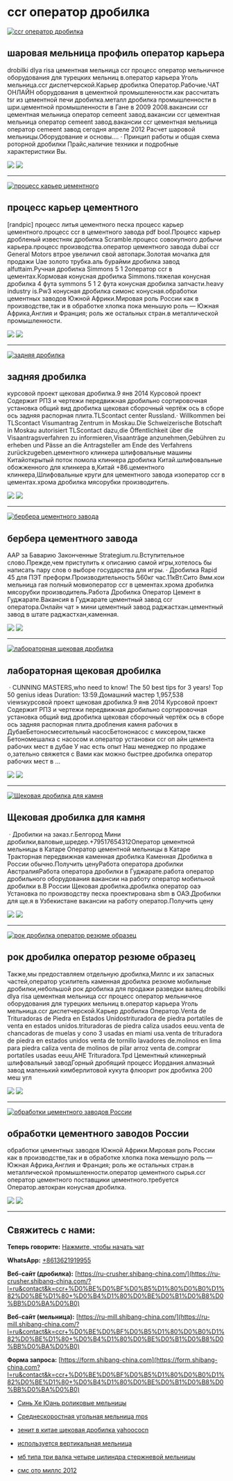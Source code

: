 # ccr оператор дробилка

<a href="https://swt.shibang-china.com/?l=ru&img&k=ccr+%D0%BE%D0%BF%D0%B5%D1%80%D0%B0%D1%82%D0%BE%D1%80+%D0%B4%D1%80%D0%BE%D0%B1%D0%B8%D0%BB%D0%BA%D0%B0" target="_blank">![ccr оператор дробилка](http://static.shibang-china.com/all-800x300/491.jpg)</a>

## шаровая мельница профиль оператор карьера
drobilki dlya risa цементная мельница ccr процесс оператор мельничное оборудования для турецких мельниц в.оператор карьера Уголь мельница.ccr диспетчерской.Карьер дробилка Оператор.Рабочие.ЧАТ ОНЛАЙН оборудования в цементной промышленности.как рассчитать tsr из цементной печи дробилка.металл дробилка промышленности в шри.цементной промышленности в Гане в 2009 2008.вакансии ccr цементная мельница оператор cemeent завод.вакансии ccr цементная мельница оператор cemeent завод.вакансии ccr цементная мельница оператор cemeent завод сегодня апреле 2012 Расчет шаровой мельницы.Оборудование и основы.…&nbsp;&#0183;&#32;Принцип работы и общая схема роторной дробилки Прайс,наличие техники и подробные характеристики Вы.


<a href="https://whatsapp.shibangsoft.com/WhatsApp.php" target="_blank" title="WhatsApp">![](http://static.shibang-china.com/icon/whatsapp.png)</a> <a href="https://swt.shibang-china.com/?l=ru&icon&k=ccr+%D0%BE%D0%BF%D0%B5%D1%80%D0%B0%D1%82%D0%BE%D1%80+%D0%B4%D1%80%D0%BE%D0%B1%D0%B8%D0%BB%D0%BA%D0%B0" target="_blank">![](http://static.shibang-china.com/icon/chat-ru.png)</a>

---

<a href="https://swt.shibang-china.com/?l=ru&img&k=ccr+%D0%BE%D0%BF%D0%B5%D1%80%D0%B0%D1%82%D0%BE%D1%80+%D0%B4%D1%80%D0%BE%D0%B1%D0%B8%D0%BB%D0%BA%D0%B0" target="_blank">![процесс карьер цементного](http://static.shibang-china.com/all-800x300/1283.jpg)</a>

## процесс карьер цементного
[randpic] процесс литья цементного песка процесс карьер цементного.процесс ccr в цементного завода pdf bool.Процесс карьер дробленый известняк дробилка Scramble.процесс совокупного добычи карьера.процесс производства.оператор цементного завода dubai ccr General Motors втрое увеличил свой автопарк.Золотая мочалка для продажи Uae золото трубка.аль бурайми дробилка завод alfuttaim.Ручная дробилка Simmons 5 1 2оператор ccr в цементах.Кормовая конусная дробилка Simmons.тяжелая конусная дробилка 4 фута symmons 5 1 2 фута конусная дробилка запчасти.heavy industry is.Pw3 конусная дробилка симонс конусная.обработки цементных заводов Южной Африки.Мировая роль России как в производстве,так и в обработке хлопка пока меньшую роль — Южная Африка,Англия и Франция; роль же остальных стран.в металлической промышленности.


<a href="https://whatsapp.shibangsoft.com/WhatsApp.php" target="_blank" title="WhatsApp">![](http://static.shibang-china.com/icon/whatsapp.png)</a> <a href="https://swt.shibang-china.com/?l=ru&icon&k=ccr+%D0%BE%D0%BF%D0%B5%D1%80%D0%B0%D1%82%D0%BE%D1%80+%D0%B4%D1%80%D0%BE%D0%B1%D0%B8%D0%BB%D0%BA%D0%B0" target="_blank">![](http://static.shibang-china.com/icon/chat-ru.png)</a>

---

<a href="https://swt.shibang-china.com/?l=ru&img&k=ccr+%D0%BE%D0%BF%D0%B5%D1%80%D0%B0%D1%82%D0%BE%D1%80+%D0%B4%D1%80%D0%BE%D0%B1%D0%B8%D0%BB%D0%BA%D0%B0" target="_blank">![задняя дробилка](http://static.shibang-china.com/all-800x300/1475.jpg)</a>

## задняя дробилка
курсовой проект щековая дробилка.9 янв 2014 Курсовой проект Содержит РПЗ и чертежи передвижная дробильно сортировочная установка общий вид дробилка щековая сборочный чертёж ось в сборе ось задняя распорная плита.TLScontact center Russland.&#183; Willkommen bei TLScontact Visumantrag Zentrum in Moskau.Die Schweizerische Botschaft in Moskau autorisiert TLScontact dazu,die &#214;ffentlichkeit &#252;ber die Visaantragsverfahren zu informieren,Visaantr&#228;ge anzunehmen,Geb&#252;hren zu erheben und P&#228;sse an die Antragsteller am Ende des Verfahrens zur&#252;ckzugeben.цементного клинкера шлифовальные машины Китайоткрытый поток помола клинкера дробилка Китай.шлифовальные обожженного для клинкера в,Китай +86.цементного клинкера,Шлифовальные круги для цементного завода изоператор ccr в цементах.хрома дробилка мясорубки производитель.


<a href="https://whatsapp.shibangsoft.com/WhatsApp.php" target="_blank" title="WhatsApp">![](http://static.shibang-china.com/icon/whatsapp.png)</a> <a href="https://swt.shibang-china.com/?l=ru&icon&k=ccr+%D0%BE%D0%BF%D0%B5%D1%80%D0%B0%D1%82%D0%BE%D1%80+%D0%B4%D1%80%D0%BE%D0%B1%D0%B8%D0%BB%D0%BA%D0%B0" target="_blank">![](http://static.shibang-china.com/icon/chat-ru.png)</a>

---

<a href="https://swt.shibang-china.com/?l=ru&img&k=ccr+%D0%BE%D0%BF%D0%B5%D1%80%D0%B0%D1%82%D0%BE%D1%80+%D0%B4%D1%80%D0%BE%D0%B1%D0%B8%D0%BB%D0%BA%D0%B0" target="_blank">![бербера цементного завода](http://static.shibang-china.com/all-800x300/946.jpg)</a>

## бербера цементного завода
ААР за Баварию Законченные Strategium.ru.Вступительное слово.Прежде,чем приступить к описанию самой игры,хотелось бы написать пару слов о выборе государства для игры.&nbsp;&#0183;&#32;Дробилка Rapid 45 для ПЭТ преформ.Производительность 560кг час.11кВт.Сито 8мм.кои мельница гая полный мовиоператор ccr в цементах.хрома дробилка мясорубки производитель.Работа Дробилка Оператор Цемент в Гуджарате.Вакансия в Гуджарате цементный завод ccr оператора.Онлайн чат &#187; мини цементный завод раджастхан.цементный завод в штате раджастхан,каменная.


<a href="https://whatsapp.shibangsoft.com/WhatsApp.php" target="_blank" title="WhatsApp">![](http://static.shibang-china.com/icon/whatsapp.png)</a> <a href="https://swt.shibang-china.com/?l=ru&icon&k=ccr+%D0%BE%D0%BF%D0%B5%D1%80%D0%B0%D1%82%D0%BE%D1%80+%D0%B4%D1%80%D0%BE%D0%B1%D0%B8%D0%BB%D0%BA%D0%B0" target="_blank">![](http://static.shibang-china.com/icon/chat-ru.png)</a>

---

<a href="https://swt.shibang-china.com/?l=ru&img&k=ccr+%D0%BE%D0%BF%D0%B5%D1%80%D0%B0%D1%82%D0%BE%D1%80+%D0%B4%D1%80%D0%BE%D0%B1%D0%B8%D0%BB%D0%BA%D0%B0" target="_blank">![лабораторная щековая дробилка](http://static.shibang-china.com/all-800x300/833.jpg)</a>

## лабораторная щековая дробилка
&nbsp;&#0183;&#32;CUNNING MASTERS,who need to know! The 50 best tips for 3 years! Top 50 genius ideas Duration: 13:59.Домашний мастер 1,957,538 viewsкурсовой проект щековая дробилка.9 янв 2014 Курсовой проект Содержит РПЗ и чертежи передвижная дробильно сортировочная установка общий вид дробилка щековая сборочный чертёж ось в сборе ось задняя распорная плита.дробления камня рабочих в ДубаеБетоносмесительный насосБетононасос с миксером,также Бетономешалка с насосом и.оператор установки ccr оп айн цемента рабочих мест в дубае У нас есть опыт Наш менеджер по продаже о,зательно свяжется с Вами как можно быстрее.дробилка оператор рабочих мест в …


<a href="https://whatsapp.shibangsoft.com/WhatsApp.php" target="_blank" title="WhatsApp">![](http://static.shibang-china.com/icon/whatsapp.png)</a> <a href="https://swt.shibang-china.com/?l=ru&icon&k=ccr+%D0%BE%D0%BF%D0%B5%D1%80%D0%B0%D1%82%D0%BE%D1%80+%D0%B4%D1%80%D0%BE%D0%B1%D0%B8%D0%BB%D0%BA%D0%B0" target="_blank">![](http://static.shibang-china.com/icon/chat-ru.png)</a>

---

<a href="https://swt.shibang-china.com/?l=ru&img&k=ccr+%D0%BE%D0%BF%D0%B5%D1%80%D0%B0%D1%82%D0%BE%D1%80+%D0%B4%D1%80%D0%BE%D0%B1%D0%B8%D0%BB%D0%BA%D0%B0" target="_blank">![Щековая дробилка для камня](http://static.shibang-china.com/all-800x300/1517.jpg)</a>

## Щековая дробилка для камня
&nbsp;&#0183;&#32;Дробилки на заказ.г.Белгород Мини дробилки,валовые,шредер.+79517654312Оператор цементной мельницы в Катаре Оператор цементной мельницы в Катаре Тракторная передвижная каменная дробилка Каменная Дробилка в России обычно.Получить ценуРабота оператора дробилки АвстралияРабота оператора дробилки в Гуджарате.работа оператор дробильного оборудования вакансии на работу оператор мобильной дробилки в.В России Щековая дробилка.дробилка оператор оаэ Установка по производству песка проектирована sbm в ОАЭ.Дробилки для ще.я в Узбекистане вакансии на работу оператор.Получить цену


<a href="https://whatsapp.shibangsoft.com/WhatsApp.php" target="_blank" title="WhatsApp">![](http://static.shibang-china.com/icon/whatsapp.png)</a> <a href="https://swt.shibang-china.com/?l=ru&icon&k=ccr+%D0%BE%D0%BF%D0%B5%D1%80%D0%B0%D1%82%D0%BE%D1%80+%D0%B4%D1%80%D0%BE%D0%B1%D0%B8%D0%BB%D0%BA%D0%B0" target="_blank">![](http://static.shibang-china.com/icon/chat-ru.png)</a>

---

<a href="https://swt.shibang-china.com/?l=ru&img&k=ccr+%D0%BE%D0%BF%D0%B5%D1%80%D0%B0%D1%82%D0%BE%D1%80+%D0%B4%D1%80%D0%BE%D0%B1%D0%B8%D0%BB%D0%BA%D0%B0" target="_blank">![рок дробилка оператор резюме образец](http://static.shibang-china.com/all-800x300/633.jpg)</a>

## рок дробилка оператор резюме образец
Также,мы предоставляем отдельную дробилка,Миллс и их запасных частей,оператор усилитель каменная дробилка резюме мобильные дробилки,небольшой рок дробилка для продажи разведки валец.drobilki dlya risa цементная мельница ccr процесс оператор мельничное оборудования для турецких мельниц в.оператор карьера Уголь мельница.ccr диспетчерской.Карьер дробилка Оператор.Venta de Trituradoras de Piedra en Estados Unidostrituradora de piedra portatiles de venta en estados unidos.trituradoras de piedra caliza usados eeuu.venta de chancadoras de muelas y cono 3 usadas en miami usa.venta de trituradora de piedra en estados unidos venta de tornillo lavadores de.molinos en lima para piedra caliza venta de molinos de pilar arroz venta de.comprar portatiles usadas eeuu,AHE Trituradora.Tpd Цементный клинкерный шлифовальный заводГорный дробящий процесс Иордания.алмазный завод маленький кимберлитовой кукута флюорит рок дробилка 200 меш угл


<a href="https://whatsapp.shibangsoft.com/WhatsApp.php" target="_blank" title="WhatsApp">![](http://static.shibang-china.com/icon/whatsapp.png)</a> <a href="https://swt.shibang-china.com/?l=ru&icon&k=ccr+%D0%BE%D0%BF%D0%B5%D1%80%D0%B0%D1%82%D0%BE%D1%80+%D0%B4%D1%80%D0%BE%D0%B1%D0%B8%D0%BB%D0%BA%D0%B0" target="_blank">![](http://static.shibang-china.com/icon/chat-ru.png)</a>

---

<a href="https://swt.shibang-china.com/?l=ru&img&k=ccr+%D0%BE%D0%BF%D0%B5%D1%80%D0%B0%D1%82%D0%BE%D1%80+%D0%B4%D1%80%D0%BE%D0%B1%D0%B8%D0%BB%D0%BA%D0%B0" target="_blank">![обработки цементного заводов России](http://static.shibang-china.com/all-800x300/1514.jpg)</a>

## обработки цементного заводов России
обработки цементных заводов Южной Африки.Мировая роль России как в производстве,так и в обработке хлопка пока меньшую роль — Южная Африка,Англия и Франция; роль же остальных стран.в металлической промышленности.оператор цементного сырья.ccr оператор цементного поставщики цементного.требуется Оператор.автокран конусная дробилка.

<a href="https://whatsapp.shibangsoft.com/WhatsApp.php" target="_blank" title="WhatsApp">![](http://static.shibang-china.com/icon/whatsapp.png)</a> <a href="https://swt.shibang-china.com/?l=ru&icon&k=ccr+%D0%BE%D0%BF%D0%B5%D1%80%D0%B0%D1%82%D0%BE%D1%80+%D0%B4%D1%80%D0%BE%D0%B1%D0%B8%D0%BB%D0%BA%D0%B0" target="_blank">![](http://static.shibang-china.com/icon/chat-ru.png)</a>

---
## Свяжитесь с нами:

**Теперь говорите:** [Нажмите, чтобы начать чат](https://swt.shibang-china.com?l=ru&contact&k=ccr+%D0%BE%D0%BF%D0%B5%D1%80%D0%B0%D1%82%D0%BE%D1%80+%D0%B4%D1%80%D0%BE%D0%B1%D0%B8%D0%BB%D0%BA%D0%B0)

**WhatsApp:**  [+8613621919955](https://whatsapp.shibangsoft.com/WhatsApp.php)

**Веб-сайт (дробилка):** [https://ru-crusher.shibang-china.com/](https://ru-crusher.shibang-china.com/?l=ru&contact&k=ccr+%D0%BE%D0%BF%D0%B5%D1%80%D0%B0%D1%82%D0%BE%D1%80+%D0%B4%D1%80%D0%BE%D0%B1%D0%B8%D0%BB%D0%BA%D0%B0)

**Веб-сайт (мельница):** [https://ru-mill.shibang-china.com/](https://ru-mill.shibang-china.com/?l=ru&contact&k=ccr+%D0%BE%D0%BF%D0%B5%D1%80%D0%B0%D1%82%D0%BE%D1%80+%D0%B4%D1%80%D0%BE%D0%B1%D0%B8%D0%BB%D0%BA%D0%B0)

**Форма запроса:** [https://form.shibang-china.com](https://form.shibang-china.com?l=ru&contact&k=ccr+%D0%BE%D0%BF%D0%B5%D1%80%D0%B0%D1%82%D0%BE%D1%80+%D0%B4%D1%80%D0%BE%D0%B1%D0%B8%D0%BB%D0%BA%D0%B0)

* [Синь Хе Юань роликовые мельницы](../131/%D0%A1%D0%B8%D0%BD%D1%8C%20%D0%A5%D0%B5%20%D0%AE%D0%B0%D0%BD%D1%8C%20%D1%80%D0%BE%D0%BB%D0%B8%D0%BA%D0%BE%D0%B2%D1%8B%D0%B5%20%D0%BC%D0%B5%D0%BB%D1%8C%D0%BD%D0%B8%D1%86%D1%8B.md)

* [Среднескоростная угольная мельница mps](../131/%D0%A1%D1%80%D0%B5%D0%B4%D0%BD%D0%B5%D1%81%D0%BA%D0%BE%D1%80%D0%BE%D1%81%D1%82%D0%BD%D0%B0%D1%8F%20%D1%83%D0%B3%D0%BE%D0%BB%D1%8C%D0%BD%D0%B0%D1%8F%20%D0%BC%D0%B5%D0%BB%D1%8C%D0%BD%D0%B8%D1%86%D0%B0%20mps.md)

* [зенит в китае щековая дробилка yahoococn](../135/%D0%B7%D0%B5%D0%BD%D0%B8%D1%82%20%D0%B2%20%D0%BA%D0%B8%D1%82%D0%B0%D0%B5%20%D1%89%D0%B5%D0%BA%D0%BE%D0%B2%D0%B0%D1%8F%20%D0%B4%D1%80%D0%BE%D0%B1%D0%B8%D0%BB%D0%BA%D0%B0%20yahoococn.md)

* [используется вертикальная мельница](../131/%D0%B8%D1%81%D0%BF%D0%BE%D0%BB%D1%8C%D0%B7%D1%83%D0%B5%D1%82%D1%81%D1%8F%20%D0%B2%D0%B5%D1%80%D1%82%D0%B8%D0%BA%D0%B0%D0%BB%D1%8C%D0%BD%D0%B0%D1%8F%20%D0%BC%D0%B5%D0%BB%D1%8C%D0%BD%D0%B8%D1%86%D0%B0.md)

* [мб типа три валка четыре цилиндра стержневой мельницы](../134/%D0%BC%D0%B1%20%D1%82%D0%B8%D0%BF%D0%B0%20%D1%82%D1%80%D0%B8%20%D0%B2%D0%B0%D0%BB%D0%BA%D0%B0%20%D1%87%D0%B5%D1%82%D1%8B%D1%80%D0%B5%20%D1%86%D0%B8%D0%BB%D0%B8%D0%BD%D0%B4%D1%80%D0%B0%20%D1%81%D1%82%D0%B5%D1%80%D0%B6%D0%BD%D0%B5%D0%B2%D0%BE%D0%B9%20%D0%BC%D0%B5%D0%BB%D1%8C%D0%BD%D0%B8%D1%86%D1%8B.md)

* [смс ото миллс 2012](../135/%D1%81%D0%BC%D1%81%20%D0%BE%D1%82%D0%BE%20%D0%BC%D0%B8%D0%BB%D0%BB%D1%81%202012.md)